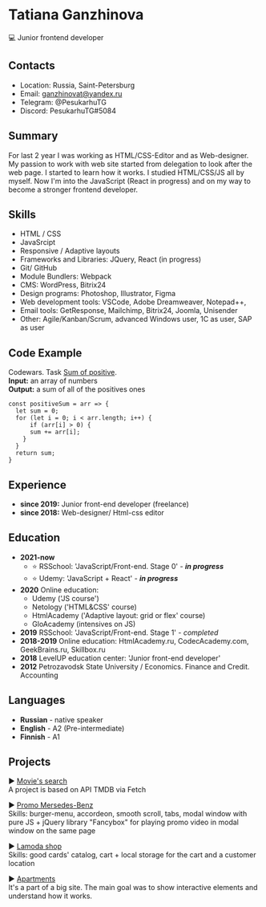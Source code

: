 # Tatiana Ganzhinova
💻 Junior frontend developer

## Contacts
- Location: Russia, Saint-Petersburg
- Email: ganzhinovat@yandex.ru
- Telegram: @PesukarhuTG
- Discord: PesukarhuTG#5084

## Summary
For last 2 year I was working as HTML/CSS-Editor and as Web-designer. My passion to work with web site started from delegation to look after the web page. I started to learn how it works. I studied HTML/CSS/JS all by myself. Now I'm into the JavaScript (React in progress) and on my way to become a stronger frontend developer.

## Skills
- HTML / CSS
- JavaSrcipt
- Responsive / Adaptive layouts
- Frameworks and Libraries: JQuery, React (in progress)
- Git/ GitHub
- Module Bundlers: Webpack
- CMS: WordPress, Bitrix24
- Design programs: Photoshop, Illustrator, Figma
- Web development tools:  VSCode, Adobe Dreamweaver, Notepad++, 
- Email tools: GetResponse, Mailchimp, Bitrix24, Joomla, Unisender
- Other: Agile/Kanban/Scrum, advanced Windows user, 1C as user, SAP as user

## Code Example
Codewars. Task [Sum of positive](https://www.codewars.com/kata/5715eaedb436cf5606000381).<br>
**Input:** an array of numbers<br>
**Output:** a sum of all of the positives ones

```
const positiveSum = arr => {
  let sum = 0;
  for (let i = 0; i < arr.length; i++) {
      if (arr[i] > 0) {
      sum += arr[i];
    }
  }
  return sum;
}
```

## Experience
- **since 2019:** Junior front-end developer (freelance)
- **since 2018:** Web-designer/ Html-css editor

## Education
* **2021-now**
  * ⭐ RSSchool: 'JavaScript/Front-end. Stage 0' - ***in progress***
  * ⭐ Udemy: 'JavaScript + React' - ***in progress***
* **2020** Online education:
  * Udemy ('JS course')
  * Netology ('HTML&CSS' course)
  * HtmlAcademy ('Adaptive layout: grid or flex' course)
  * GloAcademy (intensives on JS)
* **2019** RSSchool: 'JavaScript/Front-end. Stage 1' - *completed*
* **2018-2019** Online education: HtmlAcademy.ru, CodecAcademy.com, GeekBrains.ru, Skillbox.ru
* **2018** LevelUP education center: 'Junior front-end developer'
* **2012** Petrozavodsk State University / Economics. Finance and Credit. Accounting

## Languages
- **Russian** - native speaker
- **English** - A2 (Pre-intermediate)
- **Finnish** - A1

## Projects
▶ [Movie's search](https://pesukarhutg.github.io/cinema-search/)<br>
A project is based on API TMDB via Fetch

▶ [Promo Mersedes-Benz](https://pesukarhutg.github.io/promo-mercedes/)<br>
Skills: burger-menu, accordeon, smooth scroll, tabs, modal window with pure JS + jQuery library "Fancybox" for playing promo video in modal window on the same page

▶ [Lamoda shop](https://pesukarhutg.github.io/shop-lomoda/)<br>
Skills: good cards' catalog, cart + local storage for the cart and a customer location

▶ [Apartments](https://pesukarhutg.github.io/apartments/)<br>
It's a part of a big site. The main goal was to show interactive elements and understand how it works.
